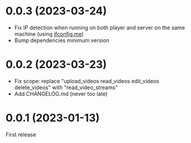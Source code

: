 # 0.0.3 (2023-03-24)

- Fix IP detection when running on both player and server on the same machine (using [ifconfig.me](https://ifconfig.me))
- Bump dependencies minimum version

# 0.0.2 (2023-03-23)

- Fix scope: replace "upload_videos read_videos edit_videos delete_videos" with "read_video_streams"
- Add CHANGELOG.md (never too late)

# 0.0.1 (2023-01-13)

First release
